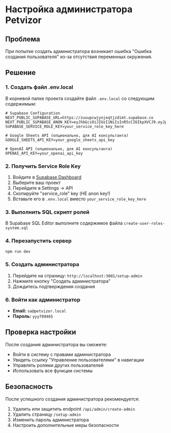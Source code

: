 # Настройка администратора Petvizor

## Проблема
При попытке создать администратора возникает ошибка "Ошибка создания пользователя" из-за отсутствия переменных окружения.

## Решение

### 1. Создать файл .env.local
В корневой папке проекта создайте файл `.env.local` со следующим содержимым:

```env
# Supabase Configuration
NEXT_PUBLIC_SUPABASE_URL=https://zuuupcwjynjeqtjzdimt.supabase.co
NEXT_PUBLIC_SUPABASE_ANON_KEY=eyJhbGciOiJIUzI1NiIsInR5cCI6IkpXVCJ9.eyJpc3MiOiJzdXBhYmFzZSIsInJlZiI6Inp1dXVwY3dqeW5qZXF0anpkaW10Iiwicm9sZSI6ImFub24iLCJpYXQiOjE3NTUzMjk3NDcsImV4cCI6MjA3MDkwNTc0N30.fUKZnqs_xlsAUlle2UmAaalupJ0rMIyoKlIhNpdTFao
SUPABASE_SERVICE_ROLE_KEY=your_service_role_key_here

# Google Sheets API (опционально, для AI консультанта)
GOOGLE_SHEETS_API_KEY=your_google_sheets_api_key

# OpenAI API (опционально, для AI консультанта)
OPENAI_API_KEY=your_openai_api_key
```

### 2. Получить Service Role Key
1. Войдите в [Supabase Dashboard](https://supabase.com/dashboard)
2. Выберите ваш проект
3. Перейдите в Settings → API
4. Скопируйте "service_role" key (НЕ anon key!)
5. Вставьте его в `.env.local` вместо `your_service_role_key_here`

### 3. Выполнить SQL скрипт ролей
В Supabase SQL Editor выполните содержимое файла `create-user-roles-system.sql`

### 4. Перезапустить сервер
```bash
npm run dev
```

### 5. Создать администратора
1. Перейдите на страницу: `http://localhost:3001/setup-admin`
2. Нажмите кнопку "Создать администратора"
3. Дождитесь подтверждения создания

### 6. Войти как администратор
- **Email:** `sa@petvizor.local`
- **Пароль:** `yyy789465`

## Проверка настройки

После создания администратора вы сможете:
- Войти в систему с правами администратора
- Увидеть ссылку "Управление пользователями" в навигации
- Управлять ролями других пользователей
- Использовать все функции системы

## Безопасность

После успешного создания администратора рекомендуется:
1. Удалить или защитить endpoint `/api/admin/create-admin`
2. Удалить страницу `/setup-admin`
3. Изменить пароль администратора
4. Настроить дополнительные меры безопасности
